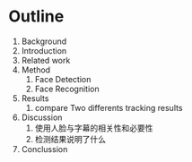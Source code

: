# Outline
1. Background
2. Introduction
3. Related work
4. Method
   1. Face Detection
   2. Face Recognition
5. Results
   1. compare Two differents tracking results
6. Discussion
   1. 使用人脸与字幕的相关性和必要性
   2. 检测结果说明了什么
7. Conclussion